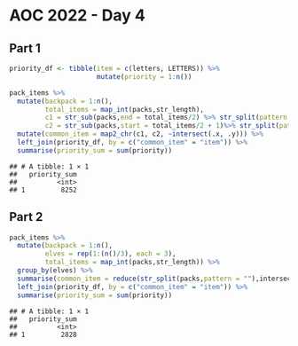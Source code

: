 AOC 2022 - Day 4
================

## Part 1

``` r
priority_df <- tibble(item = c(letters, LETTERS)) %>% 
                      mutate(priority = 1:n())

pack_items %>% 
  mutate(backpack = 1:n(),
         total_items = map_int(packs,str_length),
         c1 = str_sub(packs,end = total_items/2) %>% str_split(pattern = ""),
         c2 = str_sub(packs,start = total_items/2 + 1)%>% str_split(pattern = "")) %>% 
  mutate(common_item = map2_chr(c1, c2, ~intersect(.x, .y))) %>% 
  left_join(priority_df, by = c("common_item" = "item")) %>% 
  summarise(priority_sum = sum(priority))
```

    ## # A tibble: 1 × 1
    ##   priority_sum
    ##          <int>
    ## 1         8252

## Part 2

``` r
pack_items %>% 
  mutate(backpack = 1:n(),
         elves = rep(1:(n()/3), each = 3),
         total_items = map_int(packs,str_length)) %>% 
  group_by(elves) %>% 
  summarise(common_item = reduce(str_split(packs,pattern = ""),intersect)) %>% 
  left_join(priority_df, by = c("common_item" = "item")) %>% 
  summarise(priority_sum = sum(priority))
```

    ## # A tibble: 1 × 1
    ##   priority_sum
    ##          <int>
    ## 1         2828
